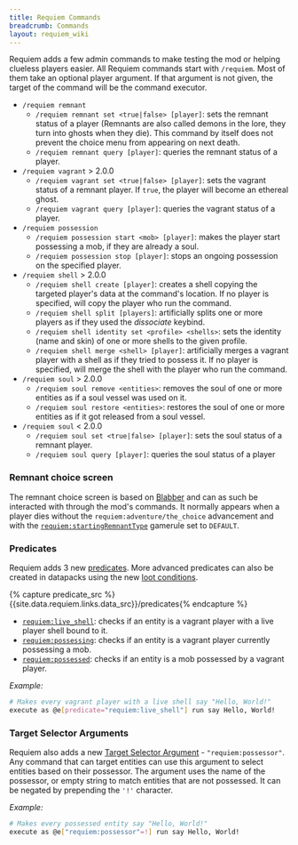 ```yaml
---
title: Requiem Commands
breadcrumb: Commands
layout: requiem_wiki
---
```


Requiem adds a few admin commands to make testing the mod or helping clueless players easier.
All Requiem commands start with `/requiem`. Most of them take an optional player argument. If that argument is not given, the target of the command will be the command executor.

- `/requiem remnant`
    - `/requiem remnant set <true|false> [player]`: sets the remnant status of a player (Remnants are also called demons in the lore, they turn into ghosts when they die).
      This command by itself does not prevent the choice menu from appearing on next death.
    - `/requiem remnant query [player]`: queries the remnant status of a player.
- `/requiem vagrant` <span class="badge badge-secondary">&gt; 2.0.0</span>
    - `/requiem vagrant set <true|false> [player]`: sets the vagrant status of a remnant player. If `true`, the player will become an ethereal ghost.
    - `/requiem vagrant query [player]`: queries the vagrant status of a player.
- `/requiem possession`
    - `/requiem possession start <mob> [player]`: makes the player start possessing a mob, if they are already a soul.
    - `/requiem possession stop [player]`: stops an ongoing possession on the specified player.
- `/requiem shell` <span class="badge badge-secondary">&gt; 2.0.0</span>
    - `/requiem shell create [player]`: creates a shell copying the targeted player's data at the command's location. If no player is specified, will copy the player who run the command.
    - `/requiem shell split [players]`: artificially splits one or more players as if they used the *dissociate* keybind.
    - `/requiem shell identity set <profile> <shells>`: sets the identity (name and skin) of one or more shells to the given profile.
    - `/requiem shell merge <shell> [player]`: artificially merges a vagrant player with a shell as if they tried to possess it. If no player is specified, will merge the shell with the player who run the command.
- `/requiem soul` <span class="badge badge-secondary">&gt; 2.0.0</span>
    - `/requiem soul remove <entities>`: removes the soul of one or more entities as if a soul vessel was used on it.
    - `/requiem soul restore <entities>`: restores the soul of one or more entities as if it got released from a soul vessel.
- `/requiem soul` <span class="badge badge-danger">&lt; 2.0.0</span>
    - `/requiem soul set <true|false> [player]`: sets the soul status of a remnant player.
    - `/requiem soul query [player]`: queries the soul status of a player

### Remnant choice screen
The remnant choice screen is based on [Blabber](../blabber) and can as such be interacted with through the mod's commands.
It normally appears when a player dies without the `requiem:adventure/the_choice` advancement and with the 
[`requiem:startingRemnantType`](configuration#requiem-startingremnanttype) gamerule set to `DEFAULT`.

### Predicates

Requiem adds 3 new [predicates](https://minecraft.fandom.com/wiki/Predicate). More advanced predicates can also be created
in datapacks using the new [loot conditions](./configuration#loot-table-conditions).

{% capture predicate_src %}{{site.data.requiem.links.data_src}}/predicates{% endcapture %}

- [`requiem:live_shell`]({{predicate_src}}/live_shell.json): checks if an entity is a vagrant player with a live player shell bound to it.
- [`requiem:possessing`]({{predicate_src}}/possessing.json): checks if an entity is a vagrant player currently possessing a mob.
- [`requiem:possessed`]({{predicate_src}}/possessed.json): checks if an entity is a mob possessed by a vagrant player.

_Example:_
```bash
# Makes every vagrant player with a live shell say "Hello, World!"
execute as @e[predicate="requiem:live_shell"] run say Hello, World!
```

### Target Selector Arguments
Requiem also adds a new [Target Selector Argument](https://minecraft.gamepedia.com/Commands#Target_selector_arguments) - `"requiem:possessor"`.
Any command that can target entities can use this argument to select entities based on their possessor.
The argument uses the name of the possessor, or empty string to match entities that are not possessed.
It can be negated by prepending the `'!'` character.

_Example:_
```bash
# Makes every possessed entity say "Hello, World!"
execute as @e["requiem:possessor"=!] run say Hello, World!
```
